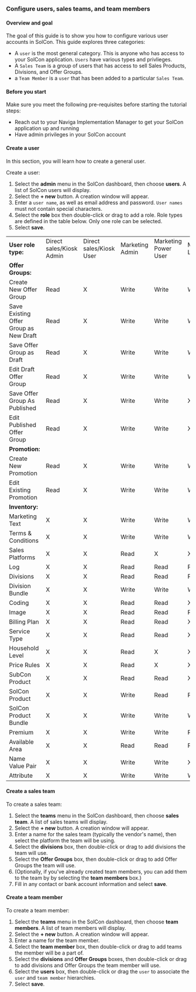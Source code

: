### Configure users, sales teams, and team members

#### Overview and goal

The goal of this guide is to show you how to configure various user accounts in SolCon. This guide explores three categories:

- A `user` is the most general category. This is anyone who has access to your SolCon application. `Users` have various types and privlieges. 
- A `Sales Team` is a group of users that has access to sell Sales Products, Divisions, and Offer Groups.
- a `Team Member` is a `user` that has been added to a particular `Sales Team`.

#### Before you start

Make sure you meet the following pre-requisites before starting the tutorial steps:

* Reach out to your Naviga Implementation Manager to get your SolCon application up and running
* Have admin privileges in your SolCon account

#### Create a user

In this section, you will learn how to create a general user.

Create a user:

1. Select the **admin** menu in the SolCon dashboard, then choose **users**. A list of SolCon users will display.
2. Select the **+ new** button. A creation window will appear.
3. Enter a `user name`, as well as email address and password. `User names` must not contain special characters.
4. Select the **role** box then double-click or drag to add a role. Role types are defined in the table below. Only one role can be selected.
5. Select **save**.

|  |  |  |  |  |  |
|-|-|-|-|-|-|
| **User role type:** | Direct sales/Kiosk Admin | Direct sales/Kiosk User | Marketing Admin | Marketing Power User | Marketing Limited |
| **Offer Groups:** |  |  |  |  |  |
| Create New Offer Group | Read | X | Write | Write | Write |
| Save Existing Offer Group as New Draft | Read | X | Write | Write | Write |
| Save Offer Group as Draft | Read | X | Write | Write | Write |
| Edit Draft Offer Group | Read | X | Write | Write | Write |
| Save Offer Group As Published | Read | X | Write | Write | X |
| Edit Published Offer Group | Read | X | Write | Write | X |
| **Promotion:** |  |  |  |  |  |
| Create New Promotion | Read | X | Write | Write | Write |
| Edit Existing Promotion | Read | X | Write | Write | Write |
| **Inventory:** |  |  |  |  |  |
| Marketing Text | X | X | Write | Write | Write |
| Terms & Conditions | X | X | Write | Write | Write |
| Sales Platforms | X | X | Read | X | X |
| Log | X | X | Read | Read | Read |
| Divisions | X | X | Read | Read | Read |
| Division Bundle | X | X | Write | Write | Write |
| Coding | X | X | Read | Read | X |
| Image | X | X | Read | Read | Read |
| Billing Plan | X | X | Read | Read | X |
| Service Type | X | X | Read | Read | X |
| Household Level | X | X | Read | X | X |
| Price Rules | X | X | Read | X | X |
| SubCon Product | X | X | Read | Read | X |
| SolCon Product | X | X | Write | Read | Read |
| SolCon Product Bundle | X | X | Write | Write | Write |
| Premium | X | X | Write | Write | Read |
| Available Area | X | X | Read | Read | Read |
| Name Value Pair | X | X | Write | Write | X |
| Attribute | X | X | Write | Write | Write |

#### Create a sales team

To create a sales team:

1. Select the **teams** menu in the SolCon dashboard, then choose **sales team**. A list of sales teams will display.
2. Select the **+ new** button. A creation window will appear.
3. Enter a name for the sales team (typically the vendor's name), then select the platform the team will be using.
4. Select the **divisions** box, then double-click or drag to add divisions the team will use.
4. Select the **Offer Groups** box, then double-click or drag to add Offer Groups the team will use.
5. (Optionally, if you've already created team members, you can add them to the team by by selecting the **team members** box.)
6. Fill in any contact or bank account information and select **save**.

#### Create a team member

To create a team member:

1. Select the **teams** menu in the SolCon dashboard, then choose **team members**. A list of team members will display.
2. Select the **+ new** button. A creation window will appear.
3. Enter a name for the team member.
4. Select the **team member** box, then double-click or drag to add teams the member will be a part of.
5. Select the **divisions** and **Offer Groups** boxes, then double-click or drag to add divisions and Offer Groups the team member will use.
6. Select the **users** box, then double-click or drag the `user` to associate the `user` and `team member` hierarchies.
7. Select **save**.
